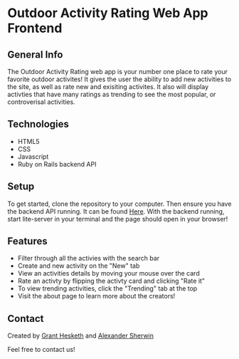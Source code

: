 # Outdoor Activity Rating Web App Frontend

## General Info

The Outdoor Activity Rating web app is your number one place to rate your favorite outdoor activites! It gives the user the ability to add new activities to the site, as well as rate new and exisiting activites. It also will display activties that have many ratings as trending to see the most popular, or controverisal activities.

## Technologies
* HTML5
* CSS
* Javascript
* Ruby on Rails backend API

## Setup

To get started, clone the repository to your computer. Then ensure you have the backend API running. It can be found [Here](https://github.com/ghesketh76/Outdoor-App-Backend). With the backend running, start lite-server in your terminal and the page should open in your browser!

## Features

* Filter through all the activies with the search bar
* Create and new activity on the "New" tab
* View an activities details by moving your mouse over the card
* Rate an activty by flipping the activty card and clicking "Rate it"
* To view trending activities, click the "Trending" tab at the top
* Visit the about page to learn more about the creators!

## Contact

Created by [Grant Hesketh](https://www.linkedin.com/in/granthesketh/) and [Alexander Sherwin](alx.sherwin@gmail.com)

Feel free to contact us!
